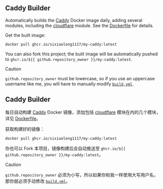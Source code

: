 ## Caddy Builder

Automatically builds the [Caddy](https://github.com/caddyserver/caddy) Docker image daily, adding several modules, including the [cloudflare](github.com/caddy-dns/cloudflare) module. See the [Dockerfile](https://github.com/SIXiaolong1117/caddy-builder/blob/main/Dockerfile) for details.

Get the built image:

```bash
docker pull ghcr.io/sixiaolong1117/my-caddy:latest
```

You can also fork this project; the built image will be automatically pushed to `ghcr.io/${{ github.repository_owner }}/my-caddy:latest`.

> [!CAUTION]
> `github.repository_owner` must be lowercase, so if you use an uppercase username like me, you will have to manually modify [`build,yml`](https://github.com/SIXiaolong1117/caddy-builder/blob/0d8bb1e3e8d3fb0ed2c994188283e8f88c7d743c/.github/workflows/build.yml#L40).

## Caddy Builder

每日自动构建 [Caddy](https://github.com/caddyserver/caddy) Docker 镜像，添加包括 [cloudflare](github.com/caddy-dns/cloudflare) 模块在内的几个模块，详见 [Dockerfile](https://github.com/SIXiaolong1117/caddy-builder/blob/main/Dockerfile)。

获取构建好的镜像：

```bash
docker pull ghcr.io/sixiaolong1117/my-caddy:latest
```

你也可以 Fork 本项目，镜像构建后会自动推送至 `ghcr.io/${{ github.repository_owner }}/my-caddy:latest`。

> [!CAUTION]
> `github.repository_owner` 必须为小写，所以如果你和我一样使用大写用户名，那你就必须手动修改 [`build,yml`](https://github.com/SIXiaolong1117/caddy-builder/blob/0d8bb1e3e8d3fb0ed2c994188283e8f88c7d743c/.github/workflows/build.yml#L40)。